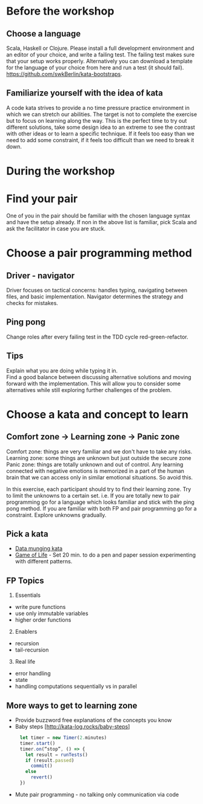 # Before the workshop

## Choose a language
Scala, Haskell or Clojure. Please install a full development environment and an editor of your choice, and write a failing test. The failing test makes sure that your setup works properly. Alternatively you can download a template for the language of your choice from here and run a test (it should fail). https://github.com/swkBerlin/kata-bootstraps.

## Familiarize yourself with the idea of kata
A code kata strives to provide a no time pressure practice environment in which we can stretch our abilities. The target is not to complete the exercise but to focus on learning along the way. This is the perfect time to try out different solutions, take some design idea to an extreme to see the contrast with other ideas or to learn a specific technique. If it feels too easy than we need to add some constraint, if it feels too difficult than we need to break it down.

# During the workshop 
# Find your pair
One of you in the pair should be familiar with the chosen language syntax and have the setup already. If non in the above list is familiar, pick Scala and ask the facilitator in case you are stuck.

# Choose a pair programming method
## Driver - navigator
Driver focuses on tactical concerns: handles typing, navigating between files, and basic implementation.
Navigator determines the strategy and checks for mistakes.

## Ping pong
Change roles after every failing test in the TDD cycle red-green-refactor. 

## Tips
Explain what you are doing while typing it in.  
Find a good balance between discussing alternative solutions and moving forward with the implementation. This will allow you to consider some alternatives while still exploring further challenges of the problem. 

# Choose a kata and concept to learn
## Comfort zone -> Learning zone -> Panic zone
Comfort zone: things are very familiar and we don't have to take any risks.
Learning zone: some things are unknown but just outside the secure zone
Panic zone: things are totally unknown and out of control. Any learning connected with negative emotions is memorized in a part of the human brain that we can access only in similar emotional situations. So avoid this.

In this exercise, each participant should try to find their learning zone. Try to limit the unknowns to a certain set.  i.e. If you are totally new to pair programming go for a language which looks familiar and stick with the ping pong method. If you are familiar with both FP and pair programming go for a constraint. Explore unknowns gradually. 
 
## Pick a kata
  * [Data munging kata](http://codekata.com/kata/kata04-data-munging/)
  * [Game of Life](https://en.wikipedia.org/wiki/Conway%27s_Game_of_Life) - Set 20 min. to do a pen and paper session experimenting with different patterns. 


## FP Topics
  1. Essentials
  * write pure functions
  * use only immutable variables
  * higher order functions
    
  2. Enablers  
  * recursion
  * tail-recursion

  3. Real life
  * error handling
  * state
  * handling computations sequentially vs in parallel

## More ways to get to learning zone
  * Provide buzzword free explanations of the concepts you know 
  * Baby steps [http://kata-log.rocks/baby-steps]
  ```javascript
       let timer = new Timer(2.minutes)
       timer.start()
       timer.on(“stop”, () => {
         let result = runTests()
         if (result.passed)
           commit()
         else
           revert()
       })
   ```
   * Mute pair programming - no talking only communication via code
 




    


 

 
